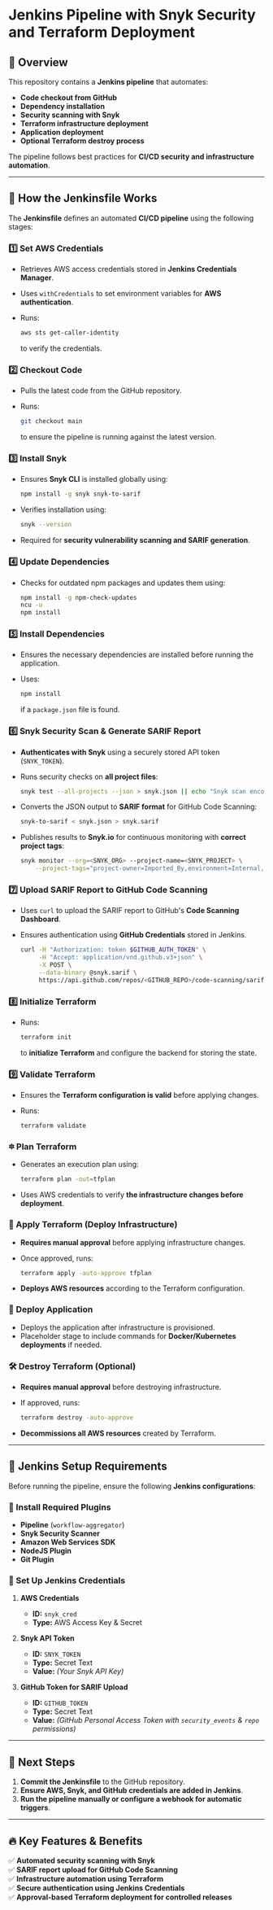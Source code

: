 # Jenkins Pipeline with Snyk Security and Terraform Deployment

## 📌 Overview

This repository contains a **Jenkins pipeline** that automates:

- **Code checkout from GitHub**
- **Dependency installation**
- **Security scanning with Snyk**
- **Terraform infrastructure deployment**
- **Application deployment**
- **Optional Terraform destroy process**

The pipeline follows best practices for **CI/CD security and infrastructure automation**.

---

## 🚀 How the Jenkinsfile Works

The **Jenkinsfile** defines an automated **CI/CD pipeline** using the following stages:

### **1️⃣ Set AWS Credentials**

- Retrieves AWS access credentials stored in **Jenkins Credentials Manager**.
- Uses `withCredentials` to set environment variables for **AWS authentication**.
- Runs:

  ```sh
  aws sts get-caller-identity
  ```
  
  to verify the credentials.

### **2️⃣ Checkout Code**

- Pulls the latest code from the GitHub repository.
- Runs:

  ```sh
  git checkout main
  ```
  
  to ensure the pipeline is running against the latest version.

### **3️⃣ Install Snyk**

- Ensures **Snyk CLI** is installed globally using:

  ```sh
  npm install -g snyk snyk-to-sarif
  ```
  
- Verifies installation using:

  ```sh
  snyk --version
  ```

- Required for **security vulnerability scanning and SARIF generation**.

### **4️⃣ Update Dependencies**

- Checks for outdated npm packages and updates them using:

  ```sh
  npm install -g npm-check-updates
  ncu -u
  npm install
  ```

### **5️⃣ Install Dependencies**

- Ensures the necessary dependencies are installed before running the application.
- Uses:

  ```sh
  npm install
  ```
  
  if a `package.json` file is found.

### **6️⃣ Snyk Security Scan & Generate SARIF Report**

- **Authenticates with Snyk** using a securely stored API token (`SNYK_TOKEN`).
- Runs security checks on **all project files**:

  ```sh
  snyk test --all-projects --json > snyk.json || echo "Snyk scan encountered issues, but pipeline continues."
  ```

- Converts the JSON output to **SARIF format** for GitHub Code Scanning:

  ```sh
  snyk-to-sarif < snyk.json > snyk.sarif
  ```

- Publishes results to **Snyk.io** for continuous monitoring with **correct project tags**:

  ```sh
  snyk monitor --org=<SNYK_ORG> --project-name=<SNYK_PROJECT> \
      --project-tags="project-owner=Imported_By,environment=Internal,business-criticality=Medium,lifecycle=Sandbox"
  ```

### **7️⃣ Upload SARIF Report to GitHub Code Scanning**

- Uses `curl` to upload the SARIF report to GitHub's **Code Scanning Dashboard**.
- Ensures authentication using **GitHub Credentials** stored in Jenkins.

  ```sh
  curl -H "Authorization: token $GITHUB_AUTH_TOKEN" \
       -H "Accept: application/vnd.github.v3+json" \
       -X POST \
       --data-binary @snyk.sarif \
       https://api.github.com/repos/<GITHUB_REPO>/code-scanning/sarifs
  ```

### **8️⃣ Initialize Terraform**

- Runs:

  ```sh
  terraform init
  ```
  
  to **initialize Terraform** and configure the backend for storing the state.

### **9️⃣ Validate Terraform**

- Ensures the **Terraform configuration is valid** before applying changes.
- Runs:

  ```sh
  terraform validate
  ```

### **🔯 Plan Terraform**

- Generates an execution plan using:

  ```sh
  terraform plan -out=tfplan
  ```

- Uses AWS credentials to verify **the infrastructure changes before deployment**.

### **💪 Apply Terraform (Deploy Infrastructure)**

- **Requires manual approval** before applying infrastructure changes.
- Once approved, runs:

  ```sh
  terraform apply -auto-approve tfplan
  ```

- **Deploys AWS resources** according to the Terraform configuration.

### **🏰 Deploy Application**

- Deploys the application after infrastructure is provisioned.
- Placeholder stage to include commands for **Docker/Kubernetes deployments** if needed.

### **🛠 Destroy Terraform (Optional)**

- **Requires manual approval** before destroying infrastructure.
- If approved, runs:

  ```sh
  terraform destroy -auto-approve
  ```

- **Decommissions all AWS resources** created by Terraform.

---

## 🔧 Jenkins Setup Requirements

Before running the pipeline, ensure the following **Jenkins configurations**:

### **🔹 Install Required Plugins**

- **Pipeline** (`workflow-aggregator`)
- **Snyk Security Scanner**
- **Amazon Web Services SDK**
- **NodeJS Plugin**
- **Git Plugin**

### **🔹 Set Up Jenkins Credentials**

1. **AWS Credentials**
   - **ID:** `snyk_cred`
   - **Type:** AWS Access Key & Secret

2. **Snyk API Token**
   - **ID:** `SNYK_TOKEN`
   - **Type:** Secret Text
   - **Value:** _(Your Snyk API Key)_

3. **GitHub Token for SARIF Upload**
   - **ID:** `GITHUB_TOKEN`
   - **Type:** Secret Text
   - **Value:** _(GitHub Personal Access Token with `security_events` & `repo` permissions)_

---

## 💪 Next Steps

1. **Commit the Jenkinsfile** to the GitHub repository.
2. **Ensure AWS, Snyk, and GitHub credentials are added in Jenkins**.
3. **Run the pipeline manually or configure a webhook for automatic triggers**.

---

## 🔥 Key Features & Benefits

✅ **Automated security scanning with Snyk**  
✅ **SARIF report upload for GitHub Code Scanning**  
✅ **Infrastructure automation using Terraform**  
✅ **Secure authentication using Jenkins Credentials**  
✅ **Approval-based Terraform deployment for controlled releases**
